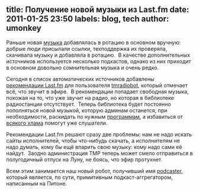 title: Получение новой музыки из Last.fm
date: 2011-01-25 23:50
labels: blog, tech
author: umonkey
---
Раньше новая [музыка](/music/) добавлялась в ротацию в основном вручную:
добрые люди присылали ссылки, техподдержка их проверяла, скачивала музыку и
добавляла в ротацию.  В качестве дополнительных источников используется
несколько подкастов, однако из них приходит в основном довольно сомнительная
музыка и очень редко.

Сегодня в список автоматических источников добавлены [рекомендации Last.fm][rec]
для пользователя [tmradiobot][], который отмечает всё, что звучит в эфире.  В
рекомендации попадает свободная музыка, похожая на то, что уже звучит на радио,
но которая в библиотеке радиостанции отсутствует.  Теперь библиотека будет
постоянно пополняться новой музыкой, которую админам останется, при
необходимости, раскидать по нужным [программам](/schedule/), а избавиться от
[всякого хлама](/programs/shitlist/) помогут уже слушатели.

Рекомендации Last.fm решают сразу две проблемы: нам не надо искать сайты
исполнителей, чтобы что-нибудь скачать, а исполнителям не надо думать, кому бы
ещё впарить свою музыку: кому надо сами её найдут.  Заодно администрация ТМР
теперь может смело отправиться в полугодичный отпуск на Луну, не боясь, что эфир
протухнет.

Всем этим занимается наш новый робот, получивший имя [podcaster][], который
является, по сути, примитивным подкаст-аггрегатором, написанным на Питоне.

[rec]: http://www.lastfm.ru/home/freemp3s
[tmradiobot]: http://www.lastfm.ru/user/tmradiobot
[podcaster]: http://code.google.com/p/ardj/source/browse/src/robots/podcaster
